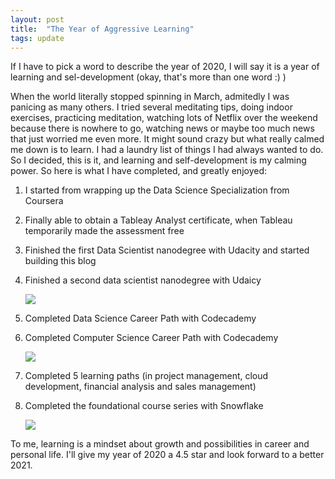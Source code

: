 ```yaml
---
layout: post
title:  "The Year of Aggressive Learning"
tags: update
---
```


If I have to pick a word to describe the year of 2020, I will say it is a year of learning and sel-development (okay, that's more than one word :) ) 

When the world literally stopped spinning in March, admitedly I was panicing as many others. I tried several meditating tips, doing indoor exercises, practicing meditation, watching lots of Netflix over the weekend because there is nowhere to go, watching news or maybe too much news that just worried me even more. It might sound crazy but what really calmed me down is to learn. I had a laundry list of things I had always wanted to do. So I decided, this is it, and learning and self-development is my calming power. So here is what I have completed, and greatly enjoyed: 

1. I started from wrapping up the Data Science Specialization from Coursera 

2. Finally able to obtain a Tableay Analyst certificate, when Tableau temporarily made the assessment free 

3. Finished the first Data Scientist nanodegree with Udacity and started building this blog 

4. Finished a second data scientist nanodegree with Udaicy 

   <img src="https://github.com/tanyayt/tanyayt.github.io/blob/master/images/certificate2020-1.png?raw=true">

5. Completed Data Science Career Path with Codecademy 

6. Completed Computer Science Career Path with Codecademy 

   <img src="https://github.com/tanyayt/tanyayt.github.io/blob/master/images/certificate-2020-2.png?raw=true">

7. Completed 5 learning paths (in project management, cloud development, financial analysis and sales management)

8. Completed the foundational course series with Snowflake 

   <img src="https://github.com/tanyayt/tanyayt.github.io/blob/master/images/certificate-2020-3.png?raw=true">

To me, learning is a mindset about growth and possibilities in career and personal life. I'll give my year of 2020 a 4.5 star and look forward to a better 2021. 